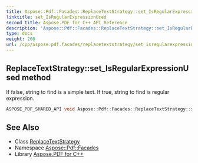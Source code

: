 ```yaml
---
title: Aspose::Pdf::Facades::ReplaceTextStrategy::set_IsRegularExpressionUsed method
linktitle: set_IsRegularExpressionUsed
second_title: Aspose.PDF for C++ API Reference
description: 'Aspose::Pdf::Facades::ReplaceTextStrategy::set_IsRegularExpressionUsed method. If false, string to find is a simple text. If true, string to find is regular expression in C++.'
type: docs
weight: 200
url: /cpp/aspose.pdf.facades/replacetextstrategy/set_isregularexpressionused/
---
```

## ReplaceTextStrategy::set_IsRegularExpressionUsed method


If false, string to find is a simple text. If true, string to find is regular expression.

```cpp
ASPOSE_PDF_SHARED_API void Aspose::Pdf::Facades::ReplaceTextStrategy::set_IsRegularExpressionUsed(bool value)
```

## See Also

* Class [ReplaceTextStrategy](../)
* Namespace [Aspose::Pdf::Facades](../../)
* Library [Aspose.PDF for C++](../../../)
